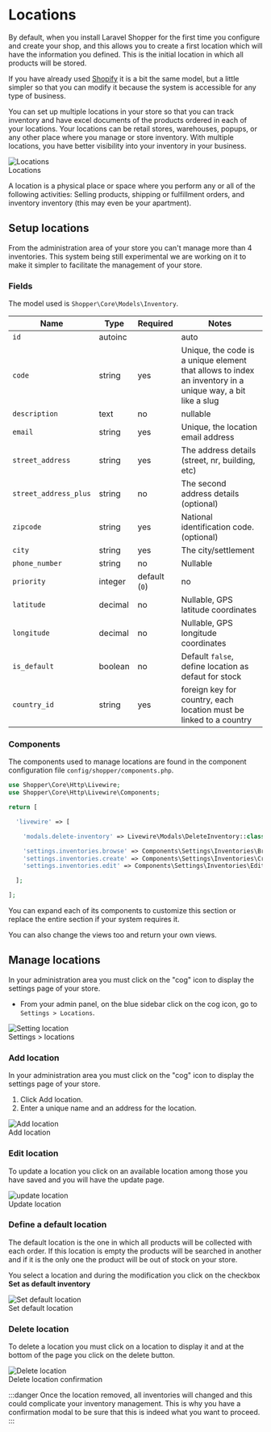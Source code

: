 # Locations

By default, when you install Laravel Shopper for the first time you configure and create your shop, and this allows you to create a first location which will have the information you defined. This is the initial location in which all products will be stored.

If you have already used [Shopify](https://shopify.com) it is a bit the same model, but a little simpler so that you can modify it because the system is accessible for any type of business.

You can set up multiple locations in your store so that you can track inventory and have excel documents of the products ordered in each of your locations. Your locations can be retail stores, warehouses, popups, or any other place where you manage or store inventory. With multiple locations, you have better visibility into your inventory in your business.

<div class="screenshot">
  <img src="/img/screenshots/{{version}}/location-admin.png" alt="Locations">
  <div class="caption">Locations</div>
</div>

A location is a physical place or space where you perform any or all of the following activities: Selling products, shipping or fulfillment orders, and inventory inventory (this may even be your apartment).

## Setup locations

From the administration area of your store you can't manage more than 4 inventories. This system being still experimental we are working on it to make it simpler to facilitate the management of your store.

### Fields

The model used is `Shopper\Core\Models\Inventory`. 

| Name                  | Type    | Required      | Notes                                                                                                     |
|-----------------------|---------|---------------|-----------------------------------------------------------------------------------------------------------|
| `id`                  | autoinc |               | auto                                                                                                      |
| `code`                | string  | yes           | Unique, the code is a unique element that allows to index an inventory in a unique way, a bit like a slug |
| `description`         | text    | no            | nullable                                                                                                  |
| `email`               | string  | yes           | Unique, the location email address                                                                        |
| `street_address`      | string  | yes           | The address details (street, nr, building, etc)                                                           |
| `street_address_plus` | string  | no            | The second address details (optional)                                                                     |
| `zipcode`             | string  | yes           | National identification code. (optional)                                                                  |
| `city`                | string  | yes           | The city/settlement                                                                                       |
| `phone_number`        | string  | no            | Nullable                                                                                                  |
| `priority`            | integer | default (`0`) | no                                                                                                        |
| `latitude`            | decimal | no            | Nullable, GPS latitude coordinates                                                                        |
| `longitude`           | decimal | no            | Nullable, GPS longitude coordinates                                                                       |
| `is_default`          | boolean | no            | Default `false`, define location as defaut for stock                                                      |
| `country_id`          | string  | yes           | foreign key for country, each location must be linked to a country                                        |

### Components

The components used to manage locations are found in the component configuration file `config/shopper/components.php`.

```php
use Shopper\Core\Http\Livewire;
use Shopper\Core\Http\Livewire\Components;

return [

  'livewire' => [

    'modals.delete-inventory' => Livewire\Modals\DeleteInventory::class, // [tl! focus]

    'settings.inventories.browse' => Components\Settings\Inventories\Browse::class, // [tl! focus]
    'settings.inventories.create' => Components\Settings\Inventories\Create::class,// [tl! focus]
    'settings.inventories.edit' => Components\Settings\Inventories\Edit::class,// [tl! focus]

  ];

];
```

You can expand each of its components to customize this section or replace the entire section if your system requires it.

You can also change the views too and return your own views.

## Manage locations

In your administration area you must click on the "cog" icon to display the settings page of your store.

- From your admin panel, on the blue sidebar click on the cog icon, go to `Settings > Locations`.

<div class="screenshot">
  <img src="/img/screenshots/{{version}}/settings-location.png" alt="Setting location">
  <div class="caption">Settings > locations</div>
</div>

### Add location
In your administration area you must click on the "cog" icon to display the settings page of your store.

1. Click Add location.
2. Enter a unique name and an address for the location.

<div class="screenshot">
  <img src="/img/screenshots/{{version}}/add-location.png" alt="Add location">
  <div class="caption">Add location</div>
</div>

### Edit location
To update a location you click on an available location among those you have saved and you will have the update page.

<div class="screenshot">
  <img src="/img/screenshots/{{version}}/update-location.png" alt="update location">
  <div class="caption">Update location</div>
</div>

### Define a default location
The default location is the one in which all products will be collected with each order. If this location is empty the products will be searched in another and if it is the only one the product will be out of stock on your store.

You select a location and during the modification you click on the checkbox **Set as default inventory**

<div class="screenshot">
  <img src="/img/screenshots/{{version}}/default-location.png" alt="Set default location">
  <div class="caption">Set default location</div>
</div>

### Delete location
To delete a location you must click on a location to display it and at the bottom of the page you click on the delete button.

<div class="screenshot">
  <img src="/img/screenshots/{{version}}/delete-location.png" alt="Delete location">
  <div class="caption">Delete location confirmation</div>
</div>

:::danger
Once the location removed, all inventories will changed and this could complicate your inventory management. This is why you have a confirmation modal to be sure that this is indeed what you want to proceed.
:::
